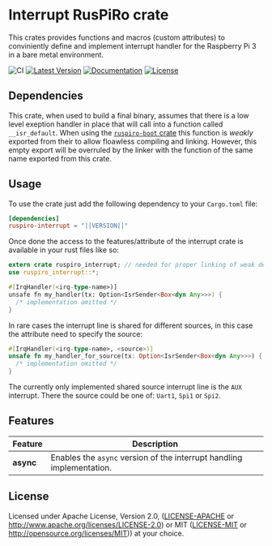 # Interrupt RusPiRo crate

This crates provides functions and macros (custom attributes) to conviniently define and implement interrupt handler for
the Raspberry Pi 3 in a bare metal environment.

![CI](https://github.com/RusPiRo/ruspiro-interrupt/workflows/CI/badge.svg?branch=development)
[![Latest Version](https://img.shields.io/crates/v/ruspiro-interrupt.svg)](https://crates.io/crates/ruspiro-interrupt)
[![Documentation](https://docs.rs/ruspiro-interrupt/badge.svg)](https://docs.rs/ruspiro-interrupt)
[![License](https://img.shields.io/crates/l/ruspiro-interrupt.svg)](https://github.com/RusPiRo/ruspiro-interrupt#license)

## Dependencies

This crate, when used to build a final binary, assumes that there is a low level exeption handler in place that will call into a function called `__isr_default`. When using the [``ruspiro-boot`` crate](https://crates.io/crates/ruspiro-boot) this function is *weakly* exported from their to allow floawless compiling and linking. However, this empty export will be overruled by the linker with the function of the same name exported from this crate.

## Usage

To use the crate just add the following dependency to your ``Cargo.toml`` file:

```toml
[dependencies]
ruspiro-interrupt = "||VERSION||"
```

Once done the access to the features/attribute of the interrupt crate is available in your rust files like so:

```rust
extern crate ruspiro_interrupt; // needed for proper linking of weak defined functions
use ruspiro_interrupt::*;

#[IrqHandler(<irq-type-name>)]
unsafe fn my_handler(tx: Option<IsrSender<Box<dyn Any>>>) {
  /* implementation omitted */
}
```

In rare cases the interrupt line is shared for different sources, in this case the attribute need to specify the source:

```rust
#[IrqHandler(<irq-type-name>, <source>)]
unsafe fn my_handler_for_source(tx: Option<IsrSender<Box<dyn Any>>>) {
  /* implementation omitted */
}
```

The currently only implemented shared source interrupt line is the ``AUX`` interrupt. There the source could be one of:
``Uart1``, ``Spi1`` or ``Spi2``.

## Features

Feature   | Description
----------|-------------
**async** | Enables the `async` version of the interrupt handling implementation.

## License

Licensed under Apache License, Version 2.0, ([LICENSE-APACHE](LICENSE-APACHE) or http://www.apache.org/licenses/LICENSE-2.0) or MIT ([LICENSE-MIT](LICENSE-MIT) or http://opensource.org/licenses/MIT)) at your choice.
